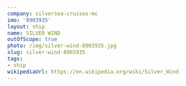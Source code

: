 ```yaml
---
company: silversea-cruises-mc
imo: '8903935'
layout: ship
name: SILVER WIND
outOfScope: true
photo: /img/silver-wind-8903935.jpg
slug: silver-wind-8903935
tags:
- ship
wikipediaUrl: https://en.wikipedia.org/wiki/Silver_Wind
---
```

